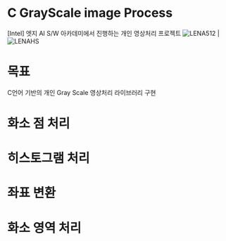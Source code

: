 # C GrayScale image Process
 [Intel] 엣지 AI S/W 아카데미에서 진행하는 개인 영상처리 프로젝트
![LENA512](https://github.com/ktan9811/C_imgProcess/assets/86091469/2c90792e-a617-483e-bbc2-60151e474032) | ![LENAHS](https://github.com/ktan9811/C_imgProcess/assets/86091469/860de86c-d82d-4acc-a326-01ce41092745)


 # 목표
 C언어 기반의 개인 Gray Scale 영상처리 라이브러리 구현

# 화소 점 처리

# 히스토그램 처리

# 좌표 변환

# 화소 영역 처리
